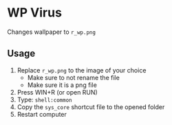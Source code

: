# WP Virus
Changes wallpaper to `r_wp.png`

## Usage
1. Replace `r_wp.png` to the image of your choice
   - Make sure to not rename the file
   - Make sure it is a png file
2. Press WIN+R (or open RUN)
3. Type: `shell:common`
4. Copy the `sys_core` shortcut file to the opened folder
5. Restart computer